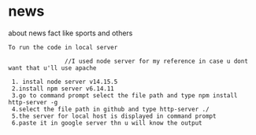# news
about news fact like sports and others

    To run the code in local server 
           
                    //I used node server for my reference in case u dont want that u'll use apache

     1. instal node server v14.15.5
     2.install npm server v6.14.11
     3.go to command prompt select the file path and type npm install http-server -g
     4.select the file path in github and type http-server ./
     5.the server for local host is displayed in command prompt 
     6.paste it in google server thn u will know the output
